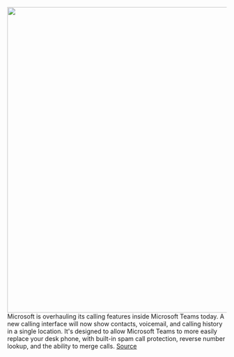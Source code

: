<img src='https://cdn.vox-cdn.com/thumbor/f4NpixH1H9BWi_OK-vkJ3ZXB5H8=/0x0:1500x1000/1200x800/filters:focal(630x380:870x620)/cdn.vox-cdn.com/uploads/chorus_image/image/68058696/microsoftteamscalling.0.jpg' width='700px' /><br/>
Microsoft is overhauling its calling features inside Microsoft Teams today. A new calling interface will now show contacts, voicemail, and calling history in a single location. It's designed to allow Microsoft Teams to more easily replace your desk phone, with built-in spam call protection, reverse number lookup, and the ability to merge calls.
<a href='https://www.theverge.com/2020/12/1/21754862/microsoft-teams-calling-update-carplay-onedrive-recording-features'> Source <a/>